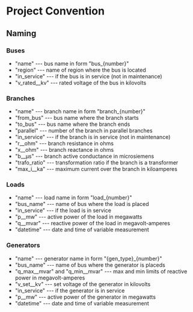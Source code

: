 # Project Convention

## Naming

### Buses

- "name" --- bus name in form "bus_{number}"
- "region" --- name of region where the bus is located
- "in_service" --- if the bus is in service (not in maintenance)
- "v_rated__kv" --- rated voltage of the bus in kilovolts

### Branches

- "name" --- branch name in form "branch_{number}"
- "from_bus" --- bus name where the branch starts
- "to_bus" --- bus name where the branch ends
- "parallel" --- number of the branch in parallel branches
- "in_service" --- if the branch is in service (not in maintenance)
- "r__ohm" --- branch resistance in ohms
- "x__ohm" --- branch reactance in ohms
- "b__µs" --- branch active conductance in microsiemens
- "trafo_ratio" --- transformation ratio if the branch is a transformer
- "max_i__ka" --- maximum current over the branch in kiloamperes

### Loads

- "name" --- load name in form "load_{number}"
- "bus_name" --- name of bus where the load is placed
- "in_service" --- if the load is in service
- "p__mw" --- active power of the load in megawatts
- "q__mvar" --- reactive power of the load in megavolt-amperes
- "datetime" --- date and time of variable measurement

### Generators

- "name" --- generator name in form "{gen_type}_{number}"
- "bus_name" --- name of bus where the generator is placeds
- "q_max__mvar" and "q_min__mvar" --- max and min limits of reactive power in megavolt-amperes
- "v_set__kv" --- set voltage of the generator in kilovolts
- "in_service" --- if the generator is in service
- "p__mw" --- active power of the generator in megawatts
- "datetime" --- date and time of variable measurement
